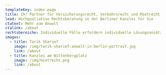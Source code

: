 ```yaml
---
templateKey: index-page
title: Ihr Partner für Versicherungsrecht, Verkehrsrecht und Mietrecht
lead: Hochqualiative Rechtsberatung in der Berliner Kanzlei für Sie
ctatext: Mehr zum Anwalt
ctalink: /about
rechtsbereiche: Individuelle Fälle erfordern individuelle Lösungsansätze
images:
  - title: Tarik Sharief
    image: /img/tarik-sharief-anwalt-in-berlin-portrait.jpg
    link: /about
  - title: Kanzlei am Wittenbergplatz
    image: /img/mietrecht.png
    link: /about
---
```

